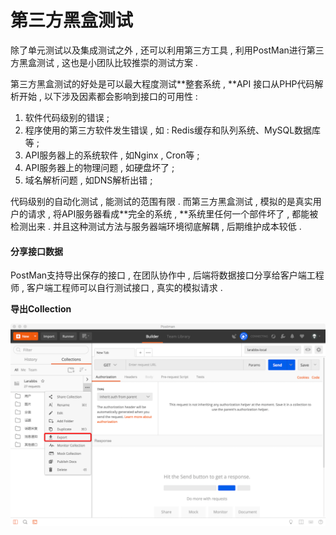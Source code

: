 # 第三方黑盒测试

除了单元测试以及集成测试之外 , 还可以利用第三方工具 , 利用PostMan进行第三方黑盒测试 , 这也是小团队比较推崇的测试方案 . 

第三方黑盒测试的好处是可以最大程度测试**整套系统 , **API 接口从PHP代码解析开始 , 以下涉及因素都会影响到接口的可用性 : 

1. 软件代码级别的错误 ; 
2. 程序使用的第三方软件发生错误 , 如 : Redis缓存和队列系统、MySQL数据库等 ; 
3. API服务器上的系统软件 , 如Nginx , Cron等 ; 
4. API服务器上的物理问题 , 如硬盘坏了 ; 
5. 域名解析问题 , 如DNS解析出错 ; 

代码级别的自动化测试 , 能测试的范围有限 . 而第三方黑盒测试 , 模拟的是真实用户的请求 , 将API服务器看成**完全的系统 , **系统里任何一个部件坏了 , 都能被检测出来 . 并且这种测试方法与服务器端环境彻底解耦 , 后期维护成本较低 . 

#### 分享接口数据

PostMan支持导出保存的接口 , 在团队协作中 , 后端将数据接口分享给客户端工程师 , 客户端工程师可以自行测试接口 , 真实的模拟请求 . 

**导出Collection**

![](/assets/daochucollection.png)


